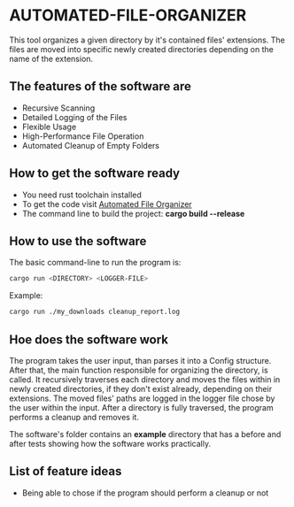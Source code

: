 # **AUTOMATED-FILE-ORGANIZER**

This tool organizes a given directory by it's contained files' extensions.
The files are moved into specific newly created directories depending on
the name of the extension.

## The features of the software are

- Recursive Scanning
- Detailed Logging of the Files
- Flexible Usage
- High-Performance File Operation
- Automated Cleanup of Empty Folders

## How to get the software ready

- You need rust toolchain installed
- To get the code visit [Automated File Organizer](https://github.com/Gabriel-Vlad/automated-file-organiser)
- The command line to build the project: **cargo build --release**

## How to use the software

The basic command-line to run the program is:

```bash
cargo run <DIRECTORY> <LOGGER-FILE>
```

Example:

```bash
cargo run ./my_downloads cleanup_report.log
```

## Hoe does the software work

The program takes the user input, than parses it into a Config structure. After that,
the main function responsible for organizing the directory, is called. It
recursively traverses each directory and moves the files within in newly
created directories, if they don't exist already, depending on their extensions.
The moved files' paths are logged in the logger file chose by the user within the input.
After a directory is fully traversed, the program performs a cleanup and removes it.

The software's folder contains an **example** directory that has a before and after
tests showing how the software works practically.

## List of feature ideas

- Being able to chose if the program should perform a cleanup or not
